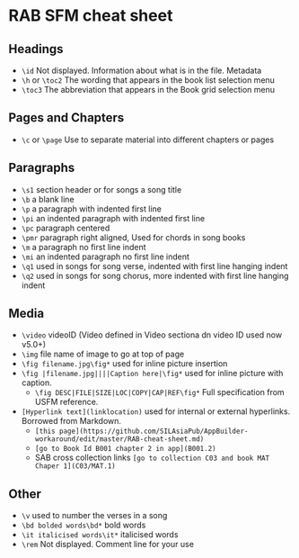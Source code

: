 # RAB SFM cheat sheet

## Headings
- `\id` Not displayed. Information about what is in the file. Metadata
- `\h` or `\toc2` The wording that appears in the book list selection menu
- `\toc3` The abbreviation that appears in the Book grid selection menu

## Pages and Chapters
- `\c` or `\page` Use to separate material into different chapters or pages


## Paragraphs
- `\s1` section header or for songs a song title
- `\b` a blank line
- `\p` a paragraph with indented first line
- `\pi` an indented paragraph with indented first line
- `\pc` paragraph centered
- `\pmr` paragraph right aligned, Used for chords in song books
- `\m` a paragraph no first line indent
- `\mi` an indented paragraph no first line indent
- `\q1` used in songs for song verse, indented with first line hanging indent
- `\q2` used in songs for song chorus, more indented with first line hanging indent

## Media
- `\video` videoID (Video defined in Video sectiona dn video ID used now v5.0+)
- `\img` file name of image to go at top of page
- `\fig filename.jpg\fig*` used for inline picture insertion
- `\fig |filename.jpg||||Caption here|\fig*` used for inline picture with caption.
  - `\fig DESC|FILE|SIZE|LOC|COPY|CAP|REF\fig*` Full specification from USFM reference.
- `[Hyperlink text](linklocation)` used for internal or external hyperlinks. Borrowed from Markdown.
  - `[this page](https://github.com/SILAsiaPub/AppBuilder-workaround/edit/master/RAB-cheat-sheet.md)`
  - `[go to Book Id B001 chapter 2 in app](B001.2)`
  - SAB cross collection links `[go to collection C03 and book MAT Chaper 1](C03/MAT.1)`

## Other
- `\v` used to number the verses in a song
- `\bd bolded words\bd*` bold words
- `\it italicised words\it*` italicised words
- `\rem` Not displayed. Comment line for your use
